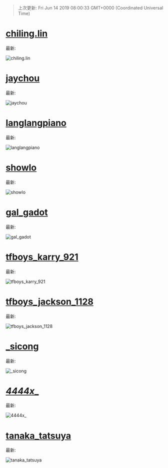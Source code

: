 
  
 > 上次更新: Fri Jun 14 2019 08:00:33 GMT+0000 (Coordinated Universal Time) 

  
# [chiling.lin](https://www.instagram.com/chiling.lin/)

最新:

    

![chiling.lin](chiling.lin/latest.png?raw=true)

        
# [jaychou](https://www.instagram.com/jaychou/)

最新:

    

![jaychou](jaychou/latest.png?raw=true)

        
# [langlangpiano](https://www.instagram.com/langlangpiano/)

最新:

    

![langlangpiano](langlangpiano/latest.png?raw=true)

        
# [showlo](https://www.instagram.com/showlo/)

最新:

    

![showlo](showlo/latest.png?raw=true)

        
# [gal_gadot](https://www.instagram.com/gal_gadot/)

最新:

    

![gal_gadot](gal_gadot/latest.png?raw=true)

        
# [tfboys_karry_921](https://www.instagram.com/tfboys_karry_921/)

最新:

    

![tfboys_karry_921](tfboys_karry_921/latest.png?raw=true)

        
# [tfboys_jackson_1128](https://www.instagram.com/tfboys_jackson_1128/)

最新:

    

![tfboys_jackson_1128](tfboys_jackson_1128/latest.png?raw=true)

        
# [_sicong](https://www.instagram.com/_sicong/)

最新:

    

![_sicong](_sicong/latest.png?raw=true)

        
# [___4444x____](https://www.instagram.com/___4444x____/)

最新:

    

![___4444x____](___4444x____/latest.png?raw=true)

        
# [tanaka_tatsuya](https://www.instagram.com/tanaka_tatsuya/)

最新:

    

![tanaka_tatsuya](tanaka_tatsuya/latest.png?raw=true)

        